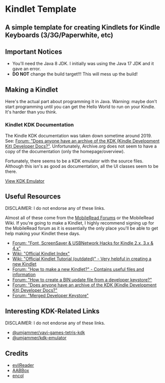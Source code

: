 # Kindlet Template
## A simple template for creating Kindlets for Kindle Keyboards (3/3G/Paperwhite, etc)

## Important Notices

* You'll need the Java 8 JDK. I initially was using the Java 17 JDK and it gave an error.
* **DO NOT** change the build target!!! This will mess up the build!

## Making a Kindlet

Here's the actual part about programming it in Java. Warning: maybe don't start programming until you can get the Hello World to run on your Kindle. It's harder than you think.

### Kindlet KDK Documentation

The Kindle KDK documentation was taken down sometime around 2019. See: [Forum: "Does anyone have an archive of the KDK (Kindle Development Kit) Developer Docs?"](https://www.mobileread.com/forums/showthread.php?t=353046). Unfortunately, Archive.org does not seem to have a copy of the documentation (only the homepage/overview).

Fortunately, there seems to be a KDK emulator with the source files. Although this isn's as good as documentation, all the UI classes seem to be there.

[View KDK Emulator](https://github.com/umjammer/kdk-emulator/tree/master/src/main/java/com/amazon/kindle/kindlet/ui)

## Useful Resources

DISCLAIMER: I do not endorse any of these links.

Almost all of these come from the [MobileRead Forums](https://www.mobileread.com/forums/) or the MobileRead Wiki. If you're going to make a Kindlet, I highly recommend signing up for the MobileRead forum as it is essentially the only place you'll be able to get help making your Kindlet these days.

* [Forum: "Font, ScreenSaver & USBNetwork Hacks for Kindle 2.x, 3.x & 4.x"](https://www.mobileread.com/forums/showthread.php?t=88004)
* [Wiki: "Official Kindlet Index"](https://wiki.mobileread.com/wiki/Kindlet_Index)
* [Wiki: "Official Kindlet Tutorial (outdated)" - Very helpful in creating a new Kindlet](https://wiki.mobileread.com/wiki/Kindlet_Developer_HowTo)
* [Forum: "How to make a new Kindlet?" - Contains useful files and information](https://www.mobileread.com/forums/showthread.php?t=352953)
* [Forum: "How to create a BIN update file from a developer keystore?"](https://www.mobileread.com/forums/showthread.php?t=353045)
* [Forum: "Does anyone have an archive of the KDK (Kindle Development Kit) Developer Docs?"](https://www.mobileread.com/forums/showthread.php?t=353046)
* [Forum: "Merged Developer Keystore"](https://www.mobileread.com/forums/showthread.php?t=152294)

## Interesting KDK-Related Links

DISCLAIMER: I do not endorse any of these links.

* [@umjammer/vavi-games-tetris-kdk](https://github.com/umjammer/vavi-games-tetris-kdk)
* [@umjammer/kdk-emulator](https://github.com/umjammer/kdk-emulator)

## Credits

* [evilReader](https://www.mobileread.com/forums/member.php?u=333976)
* [AABBox](https://www.mobileread.com/forums/member.php?u=334018)
* [encol](https://www.mobileread.com/forums/member.php?u=272794)
